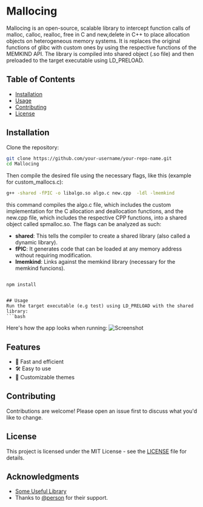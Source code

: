 # Mallocing

Mallocing is an open-source, scalable library to intercept function calls of malloc, calloc, realloc, free in C and new,delete in C++
to place allocation objects on heterogeneous memory systems. It is replaces the original functions of glibc with custom ones by using
the respective functions of the MEMKIND API. The library is compiled into shared object (.so file) and then preloaded to the target
executable using LD_PRELOAD.


## Table of Contents
- [Installation](#installation)
- [Usage](#usage)
- [Contributing](#contributing)
- [License](#license)

## Installation
Clone the repository:
```bash
git clone https://github.com/your-username/your-repo-name.git
cd Mallocing
```

Then compile the desired file using the necessary flags, like this (example for custom_mallocs.c):
```bash
g++ -shared -fPIC -o libalgo.so algo.c new.cpp  -ldl -lmemkind
```
this command compiles the algo.c file, which includes the custom implementation for the C allocation and deallocation functions, and the new.cpp 
file, which includes the respective CPP functions, into a shared object called spmalloc.so.
The flags can be analyzed as such:
- **shared**:  This tells the compiler to create a shared library (also called a dynamic library).
- **fPIC**:  It generates code that can be loaded at any memory address without requiring modification.
- **lmemkind**:  Links against the memkind library (necessary for the memkind funcions).
```

npm install


## Usage
Run the target executable (e.g test) using LD_PRELOAD with the shared library:
```bash

```

Here's how the app looks when running:
![Screenshot](screenshot.png)

## Features
- 🚀 Fast and efficient
- 🛠️ Easy to use
- 🎨 Customizable themes

## Contributing
Contributions are welcome! Please open an issue first to discuss what you'd like to change.

## License
This project is licensed under the MIT License - see the [LICENSE](LICENSE) file for details.


## Acknowledgments
- [Some Useful Library](https://example.com)
- Thanks to [@person](https://github.com/person) for their support.

